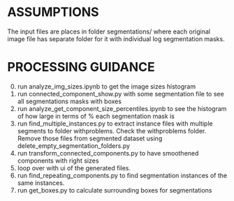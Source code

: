 # ASSUMPTIONS 

The input files are places in folder segmentations/ where each original image file has separate folder for it with individual log segmentation masks. 

# PROCESSING GUIDANCE

0. run analyze_img_sizes.ipynb to get the image sizes histogram
1. run connected_component_show.py with some segmentation file to see all segmentations masks with boxes
2. run analyze_get_component_size_percentiles.ipynb to see the histogram of how large in terms of % each segmentation mask is 
3. run find_multiple_instances.py to extract instance files with multiple segments to folder withproblems. Check the withproblems folder. Remove those files from segmented dataset using  delete_empty_segmentation_folders.py
4. run transform_connected_components.py to have smoothened components with right sizes
5. loop over with ui of the generated files. 
5. run find_repeating_components.py to find segmentation instances of the same instances.
6. run get_boxes.py to calculate surrounding boxes for segmentations
